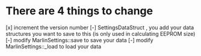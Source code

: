 # There are 4 things to change

[x] increment the version number
[-] SettingsDataStruct , you add your data structures you want to save to this (is only used in calculating EEPROM size)
[-] modify MarlinSettings::save to save your data
[-] modify MarlinSettings::_load to load your data